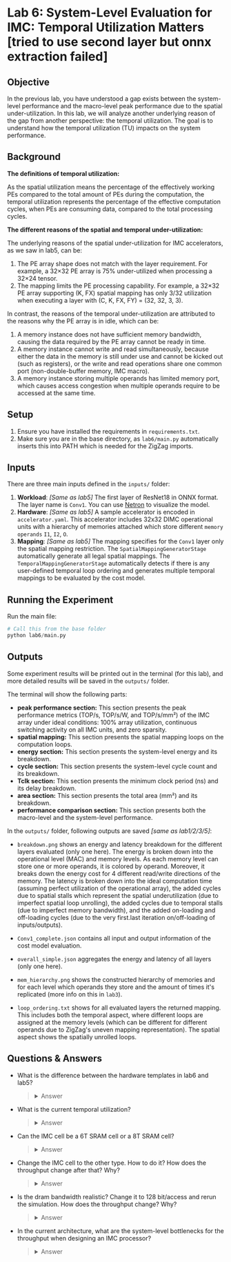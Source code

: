 # Lab 6: System-Level Evaluation for IMC: Temporal Utilization Matters [tried to use second layer but onnx extraction failed]

## Objective
In the previous lab, you have understood a gap exists between the system-level performance and the macro-level peak performance due to the spatial under-utilization.
In this lab, we will analyze another underlying reason of the gap from another perspective: the temporal utilization.
The goal is to understand how the temporal utilization (TU) impacts on the system performance.

## Background

**The definitions of temporal utilization:**

As the spatial utilization means the percentage of the effectively working PEs compared to the total amount of PEs during the computation, the temporal utilization represents the percentage of the effective computation cycles, when PEs are consuming data, compared to the total processing cycles.

**The different reasons of the spatial and temporal under-utilization:**

The underlying reasons of the spatial under-utilization for IMC accelerators, as we saw in lab5, can be:
1. The PE array shape does not match with the layer requirement. For example, a 32×32 PE array is 75% under-utilized when processing a 32×24 tensor.
2. The mapping limits the PE processing capability. For example, a 32×32 PE array supporting (K, FX) spatial mapping has only 3/32 utilization when executing a layer with (C, K, FX, FY) = (32, 32, 3, 3).

In contrast, the reasons of the temporal under-utilization are attributed to the reasons why the PE array is in idle, which can be:
1. A memory instance does not have sufficient memory bandwidth, causing the data required by the PE array cannot be ready in time.
2. A memory instance cannot write and read simultaneously, because either the data in the memory is still under use and cannot be kicked out (such as registers), or the write and read operations share one common port (non-double-buffer memory, IMC macro).
3. A memory instance storing multiple operands has limited memory port, which causes access congestion when multiple operands require to be accessed at the same time.

## Setup
1. Ensure you have installed the requirements in `requirements.txt`.
2. Make sure you are in the base directory, as `lab6/main.py` automatically inserts this into PATH which is needed for the ZigZag imports.

## Inputs
There are three main inputs defined in the `inputs/` folder:
1. **Workload**: _[Same as lab5]_ The first layer of ResNet18 in ONNX format. The layer name is `Conv1`. You can use [Netron](https://netron.app) to visualize the model.
2. **Hardware**: _[Same as lab5]_ A sample accelerator is encoded in `accelerator.yaml`. This accelerator includes 32x32 DIMC operational units with a hierarchy of memories attached which store different `memory operands` `I1`, `I2`, `O`.
3. **Mapping**: _[Same as lab5]_ The mapping specifies for the `Conv1` layer only the spatial mapping restriction. The `SpatialMappingGeneratorStage` automatically generate all legal spatial mappings. The `TemporalMappingGeneratorStage` automatically detects if there is any user-defined temporal loop ordering and generates multiple temporal mappings to be evaluated by the cost model.

## Running the Experiment

Run the main file:
```python
# Call this from the base folder
python lab6/main.py
```

## Outputs
Some experiment results will be printed out in the terminal (for this lab), and more detailed results will be saved in the `outputs/` folder.

The terminal will show the following parts:

- **peak performance section:** This section presents the peak performance metrics (TOP/s, TOP/s/W, and TOP/s/mm²) of the IMC array under ideal conditions: 100% array utilization, continuous switching activity on all IMC units, and zero sparsity.
- **spatial mapping:** This section presents the spatial mapping loops on the computation loops.
- **energy section:** This section presents the system-level energy and its breakdown.
- **cycle section:** This section presents the system-level cycle count and its breakdown.
- **Tclk section:** This section presents the minimum clock period (ns) and its delay breakdown.
- **area section:** This section presents the total area (mm²) and its breakdown.
- **performance comparison section:** This section presents both the macro-level and the system-level performance.

In the `outputs/` folder, following outputs are saved _[same as lab1/2/3/5]_:


- `breakdown.png` shows an energy and latency breakdown for the different layers evaluated (only one here). The energy is broken down into the operational level (MAC) and memory levels. As each memory level can store one or more operands, it is colored by operand. Moreover, it breaks down the energy cost for 4 different read/write directions of the memory. The latency is broken down into the ideal computation time (assuming perfect utilization of the operational array), the added cycles due to spatial stalls which represent the spatial underutilization (due to imperfect spatial loop unrolling), the added cycles due to temporal stalls (due to imperfect memory bandwidth), and the added on-loading and off-loading cycles (due to the very first.last iteration on/off-loading of inputs/outputs).

- `Conv1_complete.json` contains all input and output information of the cost model evaluation. 

- `overall_simple.json` aggregates the energy and latency of all layers (only one here).

- `mem_hierarchy.png` shows the constructed hierarchy of memories and for each level which operands they store and the amount of times it's replicated (more info on this in `lab3`).

- `loop_ordering.txt` shows for all evaluated layers the returned mapping. This includes both the temporal aspect, where different loops are assigned at the memory levels (which can be different for different operands due to ZigZag's uneven mapping representation). The spatial aspect shows the spatially unrolled loops.


## Questions & Answers

- What is the difference between the hardware templates in lab6 and lab5?
    > <details>
    > <summary>Answer</summary>
    >
    > There is one difference:
    > - The IMC type is different. At the end of the `accelerator.yaml` (under lab6/inputs/hardware/), we can see that the `imc_type` is `digital`, meaning the IMC type is the Digital IMC (DIMC). Checking the `bit_serial_precision` parameter, it can be seen that each cycle 1 bit is processed.
    > 
    > </details>

- What is the current temporal utilization?
    > <details>
    > <summary>Answer</summary>
    >
    > In the terminal, you can see the reports on the total cycle count (#cycles) and its breakdown. The temporal utilization (TU) can be calculated by dividing the computation cycle count with the overall cycle count.
    > 
    > TU = 9834496.0 / 9834512.0 = 100%
    > 
    > </details>
  
- Can the IMC cell be a 6T SRAM cell or a 8T SRAM cell?
    > <details>
    > <summary>Answer</summary>
    >
    > The difference of the 6T and 8T cells is whether the write and read ports are separate. In `accelerator.yaml`, we can see that the `cells` has one read port (`r_port`) and one write port (`w_port`), meaning the IMC behaves as 8T SRAM cells.
    >
    > 
    > </details>

- Change the IMC cell to the other type. How to do it? How does the throughput change after that? Why?
    > <details>
    > <summary>Answer</summary>
    >
    > To switch to 6T SRAM cells, you need to:
    > - merge the two ports into one rw port (`rw_port`), by setting `rw_port: 1` and disabling original ports (setting `r_port: 0, w_port: 0`).
    > - update the binding of the memory directions (fh, tl) and the port name, by setting `fh: rw_port_1, tl: rw_port_1`.
    >
    > After switching the SRAM types, you can observe in the terminal that the throughput drops. The reason is the TU drops (from 100% to 89%), as now IMC cells cannot write and read simultaneously. This leads to longer overall cycles and therefore lower throughput.
    > 
    > </details>

- Is the dram bandwidth realistic? Change it to 128 bit/access and rerun the simulation. How does the throughput change? Why?
    > <details>
    > <summary>Answer</summary>
    >
    > 64KB/access is not realistic. To change it to 128 bit/access, you need to set `r_bw: 128, w_bw: 128` for dram in `accelerator.yaml`.
    >
    > After rerunning the simulation, the throughput drops, as now the dram bandwidth is insufficient to transfer all operands in time.
    > 
    > </details>

- In the current architecture, what are the system-level bottlenecks for the throughput when designing an IMC processor?
    > <details>
    > <summary>Answer</summary>
    >
    > The two bottlenecks in terms of the Temproal Utilization (TU) are: (1) The sharing w/r port of the IMC array, (2) Insufficient dram bandwidth.
    >
    > The bottlenecks in terms of the Spatial Utilization (SU) is: the PE array shape does not match with the layer shape.
    > 
    > </details>
